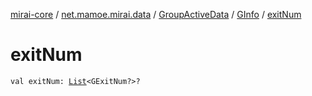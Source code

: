 [mirai-core](../../../index.md) / [net.mamoe.mirai.data](../../index.md) / [GroupActiveData](../index.md) / [GInfo](index.md) / [exitNum](./exit-num.md)

# exitNum

`val exitNum: `[`List`](https://kotlinlang.org/api/latest/jvm/stdlib/kotlin.collections/-list/index.html)`<GExitNum?>?`